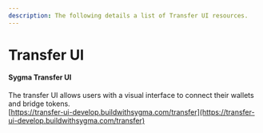 ```yaml
---
description: The following details a list of Transfer UI resources.
---
```


# Transfer UI

#### Sygma Transfer UI

The transfer UI allows users with a visual interface to connect their wallets and bridge tokens.\
[https://transfer-ui-develop.buildwithsygma.com/transfer](https://transfer-ui-develop.buildwithsygma.com/transfer)
